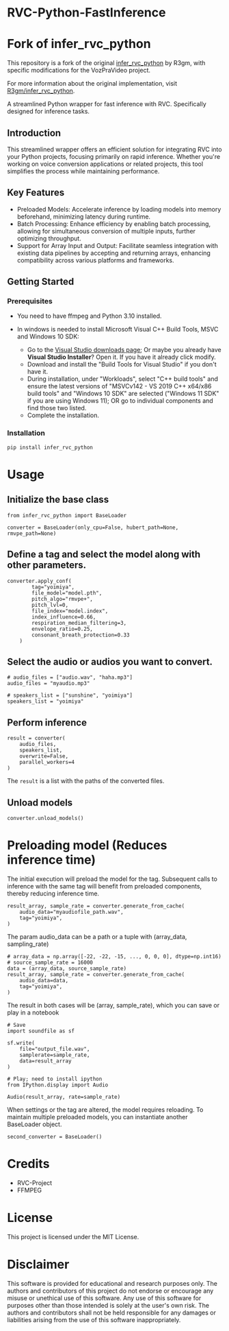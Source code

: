 # RVC-Python-FastInference

# Fork of infer_rvc_python

This repository is a fork of the original [infer_rvc_python](https://github.com/R3gm/infer_rvc_python) by R3gm, with specific modifications for the VozPraVideo project.

For more information about the original implementation, visit [R3gm/infer_rvc_python](https://github.com/R3gm/infer_rvc_python).


A streamlined Python wrapper for fast inference with RVC.
Specifically designed for inference tasks.

## Introduction

This streamlined wrapper offers an efficient solution for integrating RVC into your Python projects, focusing primarily on rapid inference. Whether you're working on voice conversion applications or related projects, this tool simplifies the process while maintaining performance.

## Key Features
- Preloaded Models: Accelerate inference by loading models into memory beforehand, minimizing latency during runtime.
- Batch Processing: Enhance efficiency by enabling batch processing, allowing for simultaneous conversion of multiple inputs, further optimizing throughput.
- Support for Array Input and Output: Facilitate seamless integration with existing data pipelines by accepting and returning arrays, enhancing compatibility across various platforms and frameworks.

## Getting Started

### Prerequisites

- You need to have ffmpeg and Python 3.10 installed.
- In windows is needed to install Microsoft Visual C++ Build Tools, MSVC and Windows 10 SDK:

    * Go to the [Visual Studio downloads page](https://visualstudio.microsoft.com/visual-cpp-build-tools/); Or maybe you already have **Visual Studio Installer**? Open it. If you have it already click modify.
    * Download and install the "Build Tools for Visual Studio" if you don't have it.
    * During installation, under "Workloads", select "C++ build tools" and ensure the latest versions of "MSVCv142 - VS 2019 C++ x64/x86 build tools" and "Windows 10 SDK"  are selected ("Windows 11 SDK" if you are using Windows 11); OR go to individual components and find those two listed.
    * Complete the installation.

### Installation

```
pip install infer_rvc_python
```

# Usage

## Initialize the base class

```
from infer_rvc_python import BaseLoader

converter = BaseLoader(only_cpu=False, hubert_path=None, rmvpe_path=None)
```

## Define a tag and select the model along with other parameters.

```
converter.apply_conf(
        tag="yoimiya",
        file_model="model.pth",
        pitch_algo="rmvpe+",
        pitch_lvl=0,
        file_index="model.index",
        index_influence=0.66,
        respiration_median_filtering=3,
        envelope_ratio=0.25,
        consonant_breath_protection=0.33
    )
```

## Select the audio or audios you want to convert.

```
# audio_files = ["audio.wav", "haha.mp3"]
audio_files = "myaudio.mp3"

# speakers_list = ["sunshine", "yoimiya"]
speakers_list = "yoimiya"
```

## Perform inference

```
result = converter(
    audio_files,
    speakers_list,
    overwrite=False,
    parallel_workers=4
)
```
The `result` is a list with the paths of the converted files.

## Unload models
```
converter.unload_models()
```

# Preloading model (Reduces inference time)

The initial execution will preload the model for the tag. Subsequent calls to inference with the same tag will benefit from preloaded components, thereby reducing inference time.
```
result_array, sample_rate = converter.generate_from_cache(
    audio_data="myaudiofile_path.wav",
    tag="yoimiya",
)
```

The param audio_data can be a path or a tuple with (array_data, sampling_rate)

```
# array_data = np.array([-22, -22, -15, ..., 0, 0, 0], dtype=np.int16)
# source_sample_rate = 16000
data = (array_data, source_sample_rate)
result_array, sample_rate = converter.generate_from_cache(
    audio_data=data,
    tag="yoimiya",
)
```
The result in both cases will be (array, sample_rate), which you can save or play in a notebook

```
# Save
import soundfile as sf

sf.write(
    file="output_file.wav",
    samplerate=sample_rate,
    data=result_array
)
```

```
# Play; need to install ipython
from IPython.display import Audio

Audio(result_array, rate=sample_rate)
```
When settings or the tag are altered, the model requires reloading. To maintain multiple preloaded models, you can instantiate another BaseLoader object.
```
second_converter = BaseLoader()
```
# Credits
- RVC-Project
- FFMPEG

# License
This project is licensed under the MIT License.

# Disclaimer
This software is provided for educational and research purposes only. The authors and contributors of this project do not endorse or encourage any misuse or unethical use of this software. Any use of this software for purposes other than those intended is solely at the user's own risk. The authors and contributors shall not be held responsible for any damages or liabilities arising from the use of this software inappropriately.
